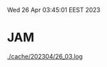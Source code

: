Wed 26 Apr 03:45:01 EEST 2023
# JAM
<a href='./cache/202304/26_03.log'>./cache/202304/26_03.log</a>
